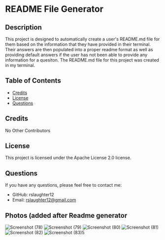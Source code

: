 # README File Generator 

## Description

This project is designed to automatically create a user's README.md file for them based on the information that they have provided in their terminal. Their answers are then populated into a proper readme format as well as providing default answers if the user has not been able to provide any information for a quesiton. The README.md file for this project was created in my terminal. 

## Table of Contents

- [Credits](#credits)
- [License](#license)
- [Questions](#questions)

## Credits

No Other Contributors

## License

This project is licensed under the Apache License 2.0 license.

## Questions

If you have any questions, please feel free to contact me:

- GitHub: rslaughter12
- Email: rslaughter12@gmail.com

## Photos (added after Readme generator
![Screenshot (78)](https://user-images.githubusercontent.com/123902880/232373708-365bce1d-e337-472b-8e6e-b875e43de9a5.png)
![Screenshot (79)](https://user-images.githubusercontent.com/123902880/232373868-fbcdd2d2-936d-41ed-af7b-7fb48d41e05c.png)
![Screenshot (80)](https://user-images.githubusercontent.com/123902880/232373903-be31f5f6-2515-41bd-b181-4250ceafd6e8.png)
![Screenshot (81)](https://user-images.githubusercontent.com/123902880/232374015-61e2fe65-f4fa-4d5a-971d-d235ad9fc1df.png)
![Screenshot (82)](https://user-images.githubusercontent.com/123902880/232374024-97cdc1dd-5265-42a4-a9ee-059d99ab69ed.png)
![Screenshot (83)](https://user-images.githubusercontent.com/123902880/232374029-1c99bd45-470d-4f95-ada5-34c396b32e38.png)5
